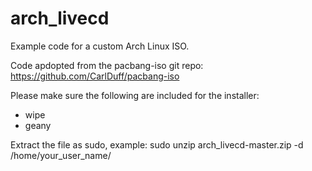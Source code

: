 # arch_livecd
Example code for a custom Arch Linux ISO.

Code apdopted from the pacbang-iso git repo: https://github.com/CarlDuff/pacbang-iso

Please make sure the following are included for the installer:

- wipe
- geany

Extract the file as sudo, example:
sudo unzip arch_livecd-master.zip -d /home/your_user_name/
